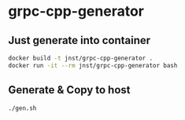 # grpc-cpp-generator

## Just generate into container

```bash
docker build -t jnst/grpc-cpp-generator .
docker run -it --rm jnst/grpc-cpp-generator bash
```

## Generate & Copy to host

```bash
./gen.sh
```
